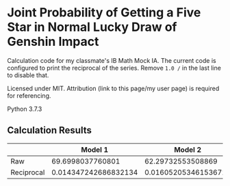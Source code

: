 # Joint Probability of Getting a Five Star in Normal Lucky Draw of Genshin Impact
Calculation code for my classmate's IB Math Mock IA. The current code is configured to print the reciprocal of the series. Remove `1.0 /` in the last line to disable that.

Licensed under MIT. Attribution (link to this page/my user page) is required for referencing.

Python 3.7.3

## Calculation Results

|            | Model 1              | Model 2              |
|------------|----------------------|----------------------|
| Raw        | 69.6998037760801     | 62.29732553508869    |
| Reciprocal | 0.014347242686832134 | 0.016052053461536715 |
